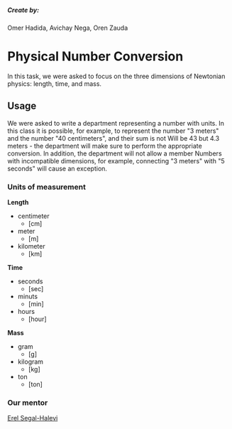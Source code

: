 ##### Create by:
Omer Hadida, Avichay Nega, Oren Zauda

# Physical Number Conversion

In this task, we were asked to focus on the three dimensions of Newtonian physics: length, time, and mass.

## Usage

We were asked to write a department representing a number with units.
In this class it is possible, for example, to represent the number "3 meters" and the number "40 centimeters", and their sum is not
Will be 43 but 4.3 meters - the department will make sure to perform the appropriate conversion.
In addition, the department will not allow a member
Numbers with incompatible dimensions, for example, connecting "3 meters" with "5 seconds" will cause an exception.

### Units of measurement

**Length**
   - centimeter
     - [cm]
   - meter
      - [m]
   - kilometer
      - [km]
      
**Time**
   - seconds
     - [sec]
   - minuts
      - [min]
   - hours
      - [hour]
      
**Mass**
   - gram
     - [g]
   - kilogram
      - [kg]
   - ton
      - [ton]
      
### Our mentor

[Erel Segal-Halevi](https://github.com/erelsgl/ariel-cpp-5779) 


